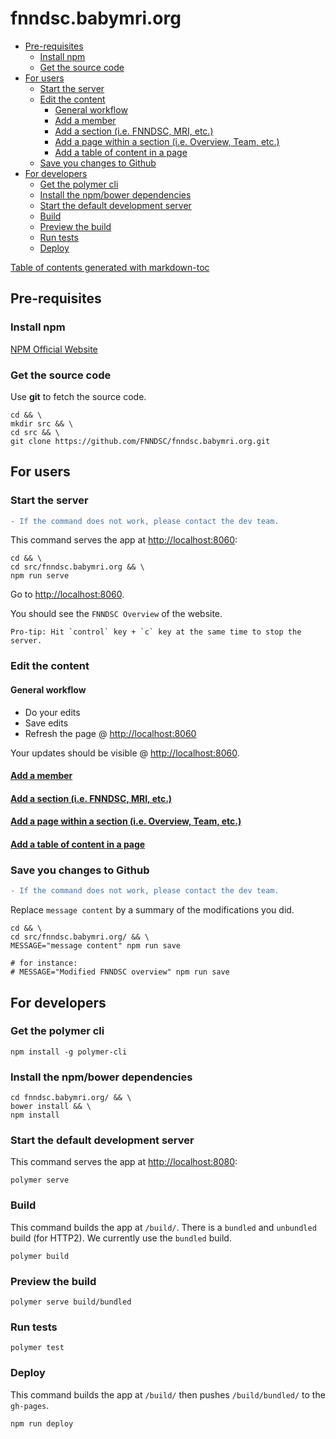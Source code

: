 # fnndsc.babymri.org

- [Pre-requisites](#pre-requisites)
  - [Install npm](#install-npm)
  - [Get the source code](#get-the-source-code)
- [For users](#for-users)
  - [Start the server](#start-the-server)
  - [Edit the content](#edit-the-content)
    - [General workflow](#general-workflow)
    - [Add a member](#add-a-member)
    - [Add a section (i.e. FNNDSC, MRI, etc.)](#add-a-section--ie-fnndsc--mri--etc-)
    - [Add a page within a section (i.e. Overview, Team, etc.)](#add-a-page-within-a-section--ie-overview--team--etc-)
    - [Add a table of content in a page](#add-a-table-of-content-in-a-page)
  - [Save you changes to Github](#save-you-changes-to-github)
- [For developers](#for-developers)
  - [Get the polymer cli](#get-the-polymer-cli)
  - [Install the npm/bower dependencies](#install-the-npm-bower-dependencies)
  - [Start the default development server](#start-the-default-development-server)
  - [Build](#build)
  - [Preview the build](#preview-the-build)
  - [Run tests](#run-tests)
  - [Deploy](#deploy)

[Table of contents generated with markdown-toc](http://ecotrust-canada.github.io/markdown-toc/)


## Pre-requisites

### Install npm

[NPM Official Website](https://nodejs.org/en/download/)

### Get the source code

Use **git** to fetch the source code.

    cd && \
    mkdir src && \
    cd src && \
    git clone https://github.com/FNNDSC/fnndsc.babymri.org.git

## For users

### Start the server

``` diff
- If the command does not work, please contact the dev team.
```

This command serves the app at [http://localhost:8060](http://localhost:8060):

    cd && \
    cd src/fnndsc.babymri.org && \
    npm run serve

Go to [http://localhost:8060](http://localhost:8060).

You should see the `FNNDSC Overview` of the website.

    Pro-tip: Hit `control` key + `c` key at the same time to stop the server.

### Edit the content

#### General workflow

- Do your edits
- Save edits
- Refresh the page @ [http://localhost:8060](http://localhost:8060)

Your updates should be visible @ [http://localhost:8060](http://localhost:8060).

#### [Add a member](https://github.com/FNNDSC/fnndsc.babymri.org/wiki/add-member)

#### [Add a section (i.e. FNNDSC, MRI, etc.)](https://github.com/FNNDSC/fnndsc.babymri.org/wiki/add-section)

#### [Add a page within a section (i.e. Overview, Team, etc.)](https://github.com/FNNDSC/fnndsc.babymri.org/wiki/add-page)

#### [Add a table of content in a page]()

### Save you changes to Github

``` diff
- If the command does not work, please contact the dev team.
```

Replace `message content` by a summary of the modifications you did.

    cd && \
    cd src/fnndsc.babymri.org/ && \
    MESSAGE="message content" npm run save

    # for instance:
    # MESSAGE="Modified FNNDSC overview" npm run save

## For developers

### Get the polymer cli

    npm install -g polymer-cli

### Install the npm/bower dependencies

    cd fnndsc.babymri.org/ && \
    bower install && \
    npm install

### Start the default development server

This command serves the app at [http://localhost:8080](http://localhost:8080):

    polymer serve

### Build

This command builds the app at `/build/`. There is a `bundled` and `unbundled` build (for HTTP2). We currently use the `bundled` build.

    polymer build

### Preview the build

    polymer serve build/bundled

### Run tests

    polymer test

### Deploy

This command builds the app at `/build/` then pushes `/build/bundled/` to the `gh-pages`.

    npm run deploy
